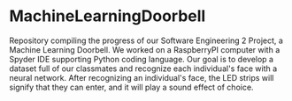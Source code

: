# MachineLearningDoorbell
Repository compiling the progress of our Software Engineering 2 Project, a Machine Learning Doorbell. We worked on a RaspberryPI computer with a Spyder IDE supporting Python coding language. Our goal is to develop a dataset full of our classmates and recognize each individual's face with a neural network. After recognizing an individual's face, the LED strips will signify that they can enter, and it will play a sound effect of choice.
